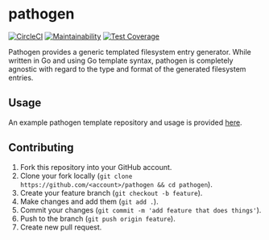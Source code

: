 # pathogen

[![CircleCI](https://circleci.com/gh/galaho/pathogen.svg?style=svg)](https://circleci.com/gh/galaho/pathogen)
[![Maintainability](https://api.codeclimate.com/v1/badges/621a7c0274b08fa43412/maintainability)](https://codeclimate.com/github/galaho/pathogen/maintainability)
[![Test Coverage](https://api.codeclimate.com/v1/badges/621a7c0274b08fa43412/test_coverage)](https://codeclimate.com/github/galaho/pathogen/test_coverage)

Pathogen provides a generic templated filesystem entry generator. While written in Go and using Go template syntax, pathogen is completely agnostic with regard to the type and format of the generated filesystem entries.

## Usage
An example pathogen template repository and usage is provided [here](https://github.com/galaho/pathogen/tree/master/example).

## Contributing
1. Fork this repository into your GitHub account.
1. Clone your fork locally (`git clone https://github.com/<account>/pathogen && cd pathogen`).
1. Create your feature branch (`git checkout -b feature`).
1. Make changes and add them (`git add .`).
1. Commit your changes (`git commit -m 'add feature that does things'`).
1. Push to the branch (`git push origin feature`).
1. Create new pull request.
